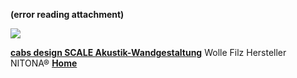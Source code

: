 **(error reading attachment)**

![](Pasted%20Graphic%201.tiff)

[**cabs design SCALE Akustik-Wandgestaltung**](http://etage-7.de/akustik/793-cabs-design-scale-akustik-wandgestaltung.html?number=DL10171.6)
Wolle Filz Hersteller NITONA®
[**Home**](http://www.nitona.de/de/home.html)